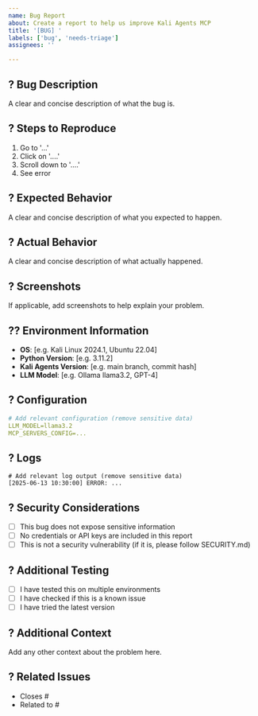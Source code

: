 ```yaml
---
name: Bug Report
about: Create a report to help us improve Kali Agents MCP
title: '[BUG] '
labels: ['bug', 'needs-triage']
assignees: ''

---
```


## ? Bug Description
A clear and concise description of what the bug is.

## ? Steps to Reproduce
1. Go to '...'
2. Click on '....'
3. Scroll down to '....'
4. See error

## ? Expected Behavior
A clear and concise description of what you expected to happen.

## ? Actual Behavior
A clear and concise description of what actually happened.

## ? Screenshots
If applicable, add screenshots to help explain your problem.

## ?? Environment Information
- **OS**: [e.g. Kali Linux 2024.1, Ubuntu 22.04]
- **Python Version**: [e.g. 3.11.2]
- **Kali Agents Version**: [e.g. main branch, commit hash]
- **LLM Model**: [e.g. Ollama llama3.2, GPT-4]

## ? Configuration
```yaml
# Add relevant configuration (remove sensitive data)
LLM_MODEL=llama3.2
MCP_SERVERS_CONFIG=...
```

## ? Logs
```
# Add relevant log output (remove sensitive data)
[2025-06-13 10:30:00] ERROR: ...
```

## ? Security Considerations
- [ ] This bug does not expose sensitive information
- [ ] No credentials or API keys are included in this report
- [ ] This is not a security vulnerability (if it is, please follow SECURITY.md)

## ? Additional Testing
- [ ] I have tested this on multiple environments
- [ ] I have checked if this is a known issue
- [ ] I have tried the latest version

## ? Additional Context
Add any other context about the problem here.

## ? Related Issues
- Closes #
- Related to #